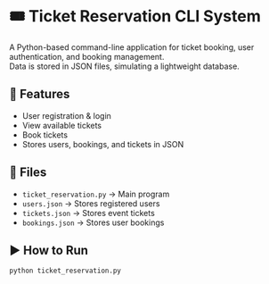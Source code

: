 # 🎟️ Ticket Reservation CLI System

A Python-based command-line application for ticket booking, user authentication, and booking management.  
Data is stored in JSON files, simulating a lightweight database.

## 🚀 Features
- User registration & login
- View available tickets
- Book tickets
- Stores users, bookings, and tickets in JSON

## 📂 Files
- `ticket_reservation.py` → Main program
- `users.json` → Stores registered users
- `tickets.json` → Stores event tickets
- `bookings.json` → Stores user bookings

## ▶️ How to Run
```bash
python ticket_reservation.py
